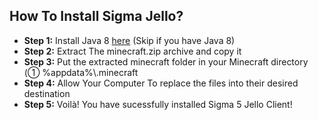 
## How To Install Sigma Jello?
- **Step 1:** Install Java 8 [here](https://www.java.com/en/download/) (Skip if you have Java 8)
- **Step 2:** Extract The minecraft.zip archive and copy it 
- **Step 3:** Put the extracted minecraft folder in your Minecraft directory (① %appdata%\\.minecraft
- **Step 4:** Allow Your Computer To replace the files into their desired destination
- **Step 5:** Voilà! You have sucessfully installed Sigma 5 Jello Client!
